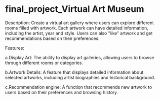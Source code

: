 # final_project_Virtual Art Museum 
 
Description: 
Create a virtual art gallery where users can explore different rooms filled with artwork. Each artwork can have detailed information, including the artist, year and style. Users can also "like" artwork and get recommendations based on their preferences. 
 
Features: 
 
a.Display Art: The ability to display art galleries, allowing users to browse through different rooms or categories. 

b.Artwork Details: A feature that displays detailed information about selected artworks, including artist biographies and historical background. 

c.Recommendation engine: A function that recommends new artwork to users based on their preferences and browsing history.
